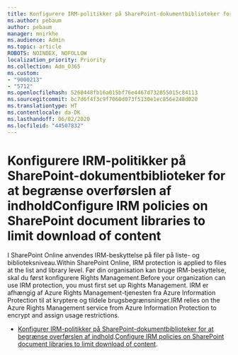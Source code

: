 ```yaml
---
title: Konfigurere IRM-politikker på SharePoint-dokumentbiblioteker for at begrænse overførslen af indhold
ms.author: pebaum
author: pebaum
manager: mnirkhe
ms.audience: Admin
ms.topic: article
ROBOTS: NOINDEX, NOFOLLOW
localization_priority: Priority
ms.collection: Adm_O365
ms.custom:
- "9000213"
- "5712"
ms.openlocfilehash: 5260448fb16a015bf76e4467d732855015c84113
ms.sourcegitcommit: bc7d6f4f3c9f7060d073f5130e1ec856e248d020
ms.translationtype: HT
ms.contentlocale: da-DK
ms.lasthandoff: 06/02/2020
ms.locfileid: "44507832"
---
```

# <a name="configure-irm-policies-on-sharepoint-document-libraries-to-limit-download-of-content"></a><span data-ttu-id="f1f13-102">Konfigurere IRM-politikker på SharePoint-dokumentbiblioteker for at begrænse overførslen af indhold</span><span class="sxs-lookup"><span data-stu-id="f1f13-102">Configure IRM policies on SharePoint document libraries to limit download of content</span></span>

<span data-ttu-id="f1f13-103">I SharePoint Online anvendes IRM-beskyttelse på filer på liste- og biblioteksniveau.</span><span class="sxs-lookup"><span data-stu-id="f1f13-103">Within SharePoint Online, IRM protection is applied to files at the list and library level.</span></span> <span data-ttu-id="f1f13-104">Før din organisation kan bruge IRM-beskyttelse, skal du først konfigurere Rights Management.</span><span class="sxs-lookup"><span data-stu-id="f1f13-104">Before your organization can use IRM protection, you must first set up Rights Management.</span></span> <span data-ttu-id="f1f13-105">IRM er afhængig af Azure Rights Management-tjenesten fra Azure Information Protection til at kryptere og tildele brugsbegrænsninger.</span><span class="sxs-lookup"><span data-stu-id="f1f13-105">IRM relies on the Azure Rights Management service from Azure Information Protection to encrypt and assign usage restrictions.</span></span>

- <span data-ttu-id="f1f13-106">[Konfigurer IRM-politikker på SharePoint-dokumentbiblioteker for at begrænse overførslen af indhold](https://docs.microsoft.com/microsoft-365/compliance/set-up-irm-in-sp-admin-center).</span><span class="sxs-lookup"><span data-stu-id="f1f13-106">[Configure IRM policies on SharePoint document libraries to limit download of content](https://docs.microsoft.com/microsoft-365/compliance/set-up-irm-in-sp-admin-center).</span></span>
